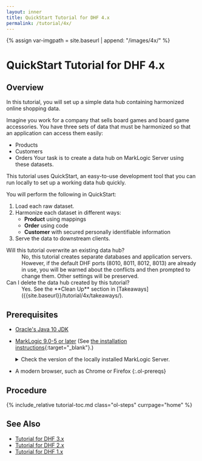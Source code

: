 ```yaml
---
layout: inner
title: QuickStart Tutorial for DHF 4.x
permalink: /tutorial/4x/
---
```


{% assign var-imgpath = site.baseurl | append: "/images/4x/" %}


# QuickStart Tutorial for DHF 4.x


## Overview
In this tutorial, you will set up a simple data hub containing harmonized online shopping data.

Imagine you work for a company that sells board games and board game accessories. You have three sets of data that must be harmonized so that an application can access them easily:
- Products
- Customers
- Orders
Your task is to create a data hub on MarkLogic Server using these datasets.

This tutorial uses QuickStart, an easy-to-use development tool that you can run locally to set up a working data hub quickly.

You will perform the following in QuickStart:
1. Load each raw dataset.
1. Harmonize each dataset in different ways:
    - **Product** using mappings
    - **Order** using code
    - **Customer** with secured personally identifiable information
1. Serve the data to downstream clients.


<dl>

<dt>Will this tutorial overwrite an existing data hub?</dt>
<dd><span markdown="1">No, this tutorial creates separate databases and application servers. However, if the default DHF ports (8010, 8011, 8012, 8013) are already in use, you will be warned about the conflicts and then prompted to change them. Other settings will be preserved.</span></dd>

<dt>Can I delete the data hub created by this tutorial?</dt>
<dd><span markdown="1">Yes. See the **Clean Up** section in [Takeaways]({{site.baseurl}}/tutorial/4x/takeaways/).</span></dd>

</dl>


## Prerequisites

- [Oracle's Java 10 JDK](http://www.oracle.com/technetwork/java/javase/downloads/index.html)

- [MarkLogic 9.0-5 or later](https://developer.marklogic.com/products) (See [the installation instructions](https://docs.marklogic.com/guide/installation){:target="_blank"}.)

  <details><summary>Check the version of the locally installed MarkLogic Server.</summary>
    <div markdown="1">
    1. In a web browser, navigate to the MarkLogic Server UI ([`http://localhost:8001`](http://localhost:8001){:target="_blank"})
    1. Log in if required.
    1. The version information is displayed at the top-left corner of the page.
    </div>
  </details>

- A modern browser, such as Chrome or Firefox
{:.ol-prereqs}


## Procedure
{% include_relative tutorial-toc.md class="ol-steps" currpage="home" %}


## See Also
- [Tutorial for DHF 3.x]({{site.baseurl}}/tutorial/3x/)
- [Tutorial for DHF 2.x]({{site.baseurl}}/tutorial/2x/)
- [Tutorial for DHF 1.x]({{site.baseurl}}/tutorial/1x/)
